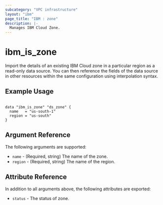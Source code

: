 ```yaml
---
subcategory: "VPC infrastructure"
layout: "ibm"
page_title: "IBM : zone"
description: |-
  Manages IBM Cloud Zone.
---
```


# ibm\_is_zone

Import the details of an existing IBM Cloud zone in a particular region as a read-only data source. You can then reference the fields of the data source in other resources within the same configuration using interpolation syntax.


## Example Usage

```hcl

data "ibm_is_zone" "ds_zone" {
  name   = "us-south-1"
  region = "us-south"
}

```

## Argument Reference

The following arguments are supported:

* `name` - (Required, string) The name of the zone.
* `region` - (Required, string) The name of the region.

## Attribute Reference

In addition to all arguments above, the following attributes are exported:

* `status` - The status of zone.